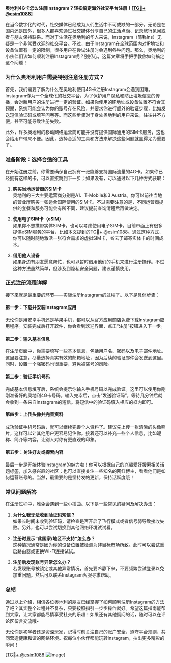 **奥地利4G卡怎么注册Instagram？轻松搞定海外社交平台注册！[[TG💪+ @esim1088](https://t.me/s/esim1088)]**

在当今数字化的时代，社交媒体已经成为人们生活中不可或缺的一部分。无论是在国内还是国外，很多人都喜欢通过社交媒体分享自己的生活点滴、记录旅行见闻或者与朋友保持联系。而对于生活在奥地利的华人来说，Instagram（简称Ins）无疑是一个非常受欢迎的社交平台。不过，由于Instagram在全球范围内对IP地址和设备位置有一定的限制，很多用户在尝试注册时会遇到各种问题。那么，奥地利的小伙伴们该如何顺利注册Instagram呢？别担心，这篇文章将手把手教你如何搞定这个问题！

### **为什么奥地利用户需要特别注意注册方式？**

首先，我们需要了解为什么在奥地利使用4G卡注册Instagram会遇到困难。Instagram作为一个全球化的社交平台，为了保护用户隐私和防止垃圾信息的传播，会对新用户的注册进行一定的验证。如果你使用的IP地址或设备位置不符合其预期，系统可能会认为你的账号存在风险，并要求你进行额外的验证步骤，比如发送短信验证码或填写问卷等。而这些步骤对于身处奥地利的用户来说，往往并不方便，甚至可能导致注册失败。

此外，许多奥地利的移动网络运营商可能并没有提供国际通用的SIM卡服务，这也会给用户带来不便。因此，选择合适的工具和方法来解决这些问题就显得尤为重要了。

### **准备阶段：选择合适的工具**

在开始注册之前，你需要确保自己拥有一张能够支持国际流量的4G卡。如果你已经拥有这样的卡，可以直接跳到下一步；如果没有，可以通过以下几种方式获取：

1. **购买当地运营商的SIM卡**  
   奥地利的三大主要运营商分别是A1、T-Mobile和3 Austria。你可以前往当地的营业厅购买一张适合国际使用的SIM卡。不过需要注意的是，不同运营商提供的套餐和服务可能会有所不同，建议提前查询清楚后再做决定。

2. **使用电子SIM卡（eSIM）**  
   如果你不想携带实体SIM卡，也可以考虑使用电子SIM卡。目前市面上有很多提供eSIM服务的平台，比如本文提到的[TG💪+ @esim1088](https://t.me/s/esim1088)。通过这种方式，你可以随时随地激活一张符合需求的虚拟SIM卡，省去了邮寄实体卡的时间成本。

3. **借用他人设备**  
   如果身边有朋友愿意帮忙，也可以暂时借用他们的手机来进行注册操作。不过这种方法虽然简单，但涉及到隐私安全问题，建议谨慎使用。

### **正式注册流程详解**

接下来就是最重要的环节——实际注册Instagram的过程了。以下是具体步骤：

#### **第一步：下载并安装Instagram应用**
无论你是用安卓手机还是苹果手机，都可以从官方应用商店免费下载Instagram应用程序。安装完成后打开软件，你会看到欢迎界面，点击“注册”按钮进入下一步。

#### **第二步：输入基本信息**
在注册页面中，你需要填写一些基本信息，包括用户名、密码以及电子邮件地址。这里要注意，尽量选择真实有效的邮箱地址，因为后续的验证邮件会发送到这里。同时，设置一个强密码也很重要，避免被盗号的风险。

#### **第三步：验证手机号码**
完成基本信息填写后，系统会提示你输入手机号码以完成验证。这里可以使用你刚刚准备好的奥地利4G卡号码。输入完毕后，点击“发送验证码”，等待几分钟后就会收到一条来自Instagram的短信。将短信中的验证码填入相应的框内即可。

#### **第四步：上传头像并完善资料**
成功验证手机号码后，就可以继续完善个人资料了。建议先上传一张清晰的头像照片，这样可以让其他用户更容易记住你。接着还可以补充一些个人信息，比如昵称、简介等内容，让别人对你有更直观的印象。

#### **第五步：关注好友或探索内容**
最后一步是开始体验Instagram的魅力啦！你可以根据自己的兴趣爱好搜索相关话题标签，加入感兴趣的社区；也可以直接关注一些知名的网红博主，看看他们是如何运营账号的。当然，最重要的是坚持发帖更新，保持活跃度哦！

### **常见问题解答**

在注册过程中，难免会遇到一些小插曲。以下是一些常见的疑问及解决办法：

1. **为什么我无法收到验证码短信？**  
   如果长时间未收到验证码，请检查是否开启了飞行模式或者信号弱导致接收失败。另外，也可以尝试切换到其他网络环境试试看。

2. **注册时显示“此国家/地区不支持”怎么办？**  
   这种情况通常是因为你的设备位置被检测为非目标市场所致。此时可以尝试重启路由器或更换Wi-Fi连接试试。

3. **注册后发现账号异常怎么办？**  
   若发现账号被锁定或其他异常情况，首先要冷静下来，不要频繁尝试登录以免加重问题。然后可以联系Instagram客服寻求帮助。

### **总结**

通过以上介绍，相信各位奥地利的朋友已经掌握了如何顺利注册Instagram的方法了吧？其实整个过程并不复杂，只要按照指引一步步操作就好。希望这篇指南能帮到大家，让大家都能尽情享受社交的乐趣！如果还有其他疑问的话，随时可以在评论区留言交流哦~

无论你是初学者还是资深玩家，记得时刻关注自己的账户安全，遵守平台规则，共同营造健康和谐的网络环境。祝每位小伙伴都能玩转Instagram，拍出更多精彩的瞬间！

[[TG💪+ @esim1088](https://t.me/s/esim1088) ![Image](https://i.postimg.cc/4NQfJmqS/Snipaste-2025-05-13-00-14-12.png)]